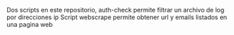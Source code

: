 Dos scripts en este repositorio, auth-check permite filtrar un archivo de log por direcciones ip
Script webscrape permite obtener url y emails listados en una pagina web
